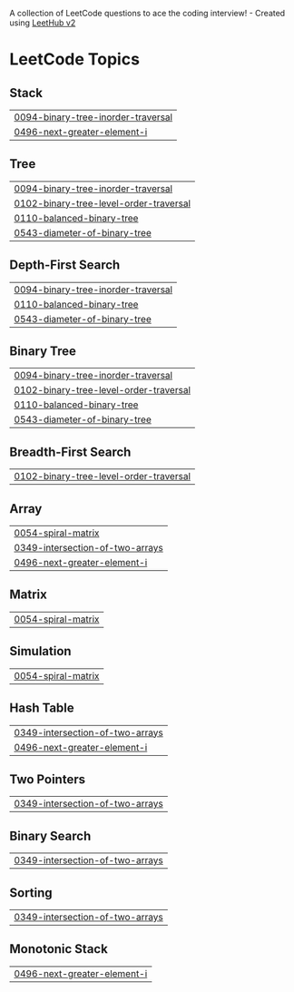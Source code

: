 A collection of LeetCode questions to ace the coding interview! - Created using [LeetHub v2](https://github.com/arunbhardwaj/LeetHub-2.0)
<!---LeetCode Topics Start-->
# LeetCode Topics
## Stack
|  |
| ------- |
| [0094-binary-tree-inorder-traversal](https://github.com/tinku06071999/leetcode-solutions/tree/master/0094-binary-tree-inorder-traversal) |
| [0496-next-greater-element-i](https://github.com/tinku06071999/leetcode-solutions/tree/master/0496-next-greater-element-i) |
## Tree
|  |
| ------- |
| [0094-binary-tree-inorder-traversal](https://github.com/tinku06071999/leetcode-solutions/tree/master/0094-binary-tree-inorder-traversal) |
| [0102-binary-tree-level-order-traversal](https://github.com/tinku06071999/leetcode-solutions/tree/master/0102-binary-tree-level-order-traversal) |
| [0110-balanced-binary-tree](https://github.com/tinku06071999/leetcode-solutions/tree/master/0110-balanced-binary-tree) |
| [0543-diameter-of-binary-tree](https://github.com/tinku06071999/leetcode-solutions/tree/master/0543-diameter-of-binary-tree) |
## Depth-First Search
|  |
| ------- |
| [0094-binary-tree-inorder-traversal](https://github.com/tinku06071999/leetcode-solutions/tree/master/0094-binary-tree-inorder-traversal) |
| [0110-balanced-binary-tree](https://github.com/tinku06071999/leetcode-solutions/tree/master/0110-balanced-binary-tree) |
| [0543-diameter-of-binary-tree](https://github.com/tinku06071999/leetcode-solutions/tree/master/0543-diameter-of-binary-tree) |
## Binary Tree
|  |
| ------- |
| [0094-binary-tree-inorder-traversal](https://github.com/tinku06071999/leetcode-solutions/tree/master/0094-binary-tree-inorder-traversal) |
| [0102-binary-tree-level-order-traversal](https://github.com/tinku06071999/leetcode-solutions/tree/master/0102-binary-tree-level-order-traversal) |
| [0110-balanced-binary-tree](https://github.com/tinku06071999/leetcode-solutions/tree/master/0110-balanced-binary-tree) |
| [0543-diameter-of-binary-tree](https://github.com/tinku06071999/leetcode-solutions/tree/master/0543-diameter-of-binary-tree) |
## Breadth-First Search
|  |
| ------- |
| [0102-binary-tree-level-order-traversal](https://github.com/tinku06071999/leetcode-solutions/tree/master/0102-binary-tree-level-order-traversal) |
## Array
|  |
| ------- |
| [0054-spiral-matrix](https://github.com/tinku06071999/leetcode-solutions/tree/master/0054-spiral-matrix) |
| [0349-intersection-of-two-arrays](https://github.com/tinku06071999/leetcode-solutions/tree/master/0349-intersection-of-two-arrays) |
| [0496-next-greater-element-i](https://github.com/tinku06071999/leetcode-solutions/tree/master/0496-next-greater-element-i) |
## Matrix
|  |
| ------- |
| [0054-spiral-matrix](https://github.com/tinku06071999/leetcode-solutions/tree/master/0054-spiral-matrix) |
## Simulation
|  |
| ------- |
| [0054-spiral-matrix](https://github.com/tinku06071999/leetcode-solutions/tree/master/0054-spiral-matrix) |
## Hash Table
|  |
| ------- |
| [0349-intersection-of-two-arrays](https://github.com/tinku06071999/leetcode-solutions/tree/master/0349-intersection-of-two-arrays) |
| [0496-next-greater-element-i](https://github.com/tinku06071999/leetcode-solutions/tree/master/0496-next-greater-element-i) |
## Two Pointers
|  |
| ------- |
| [0349-intersection-of-two-arrays](https://github.com/tinku06071999/leetcode-solutions/tree/master/0349-intersection-of-two-arrays) |
## Binary Search
|  |
| ------- |
| [0349-intersection-of-two-arrays](https://github.com/tinku06071999/leetcode-solutions/tree/master/0349-intersection-of-two-arrays) |
## Sorting
|  |
| ------- |
| [0349-intersection-of-two-arrays](https://github.com/tinku06071999/leetcode-solutions/tree/master/0349-intersection-of-two-arrays) |
## Monotonic Stack
|  |
| ------- |
| [0496-next-greater-element-i](https://github.com/tinku06071999/leetcode-solutions/tree/master/0496-next-greater-element-i) |
<!---LeetCode Topics End-->
